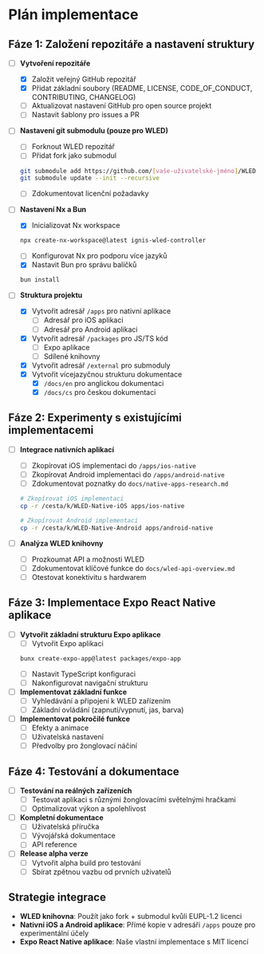 # Plán implementace

## Fáze 1: Založení repozitáře a nastavení struktury

- [ ] **Vytvoření repozitáře**
  - [x] Založit veřejný GitHub repozitář
  - [x] Přidat základní soubory (README, LICENSE, CODE_OF_CONDUCT, CONTRIBUTING, CHANGELOG)
  - [ ] Aktualizovat nastavení GitHub pro open source projekt
  - [ ] Nastavit šablony pro issues a PR

- [ ] **Nastavení git submodulu (pouze pro WLED)**
  - [ ] Forknout WLED repozitář
  - [ ] Přidat fork jako submodul
  ```bash
  git submodule add https://github.com/[vaše-uživatelské-jméno]/WLED external/wled
  git submodule update --init --recursive
  ```
  - [ ] Zdokumentovat licenční požadavky

- [ ] **Nastavení Nx a Bun**
  - [x] Inicializovat Nx workspace
  ```bash
  npx create-nx-workspace@latest ignis-wled-controller
  ```
  - [ ] Konfigurovat Nx pro podporu více jazyků
  - [x] Nastavit Bun pro správu balíčků
  ```bash
  bun install
  ```

- [ ] **Struktura projektu**
  - [x] Vytvořit adresář `/apps` pro nativní aplikace
    - [ ] Adresář pro iOS aplikaci
    - [ ] Adresář pro Android aplikaci
  - [x] Vytvořit adresář `/packages` pro JS/TS kód
    - [ ] Expo aplikace
    - [ ] Sdílené knihovny
  - [x] Vytvořit adresář `/external` pro submoduly
  - [x] Vytvořit vícejazyčnou strukturu dokumentace
    - [x] `/docs/en` pro anglickou dokumentaci
    - [x] `/docs/cs` pro českou dokumentaci

## Fáze 2: Experimenty s existujícími implementacemi

- [ ] **Integrace nativních aplikací**
  - [ ] Zkopírovat iOS implementaci do `/apps/ios-native`
  - [ ] Zkopírovat Android implementaci do `/apps/android-native`
  - [ ] Zdokumentovat poznatky do `docs/native-apps-research.md`
  ```bash
  # Zkopírovat iOS implementaci
  cp -r /cesta/k/WLED-Native-iOS apps/ios-native
  
  # Zkopírovat Android implementaci
  cp -r /cesta/k/WLED-Native-Android apps/android-native
  ```

- [ ] **Analýza WLED knihovny**
  - [ ] Prozkoumat API a možnosti WLED
  - [ ] Zdokumentovat klíčové funkce do `docs/wled-api-overview.md`
  - [ ] Otestovat konektivitu s hardwarem

## Fáze 3: Implementace Expo React Native aplikace

- [ ] **Vytvořit základní strukturu Expo aplikace**
  - [ ] Vytvořit Expo aplikaci
  ```bash
  bunx create-expo-app@latest packages/expo-app
  ```
  - [ ] Nastavit TypeScript konfiguraci
  - [ ] Nakonfigurovat navigační strukturu

- [ ] **Implementovat základní funkce**
  - [ ] Vyhledávání a připojení k WLED zařízením
  - [ ] Základní ovládání (zapnutí/vypnutí, jas, barva)

- [ ] **Implementovat pokročilé funkce**
  - [ ] Efekty a animace
  - [ ] Uživatelská nastavení
  - [ ] Předvolby pro žonglovací náčiní

## Fáze 4: Testování a dokumentace

- [ ] **Testování na reálných zařízeních**
  - [ ] Testovat aplikaci s různými žonglovacími světelnými hračkami
  - [ ] Optimalizovat výkon a spolehlivost

- [ ] **Kompletní dokumentace**
  - [ ] Uživatelská příručka
  - [ ] Vývojářská dokumentace
  - [ ] API reference

- [ ] **Release alpha verze**
  - [ ] Vytvořit alpha build pro testování
  - [ ] Sbírat zpětnou vazbu od prvních uživatelů

## Strategie integrace

- **WLED knihovna**: Použít jako fork + submodul kvůli EUPL-1.2 licenci
- **Nativní iOS a Android aplikace**: Přímé kopie v adresáři `/apps` pouze pro experimentální účely
- **Expo React Native aplikace**: Naše vlastní implementace s MIT licencí
